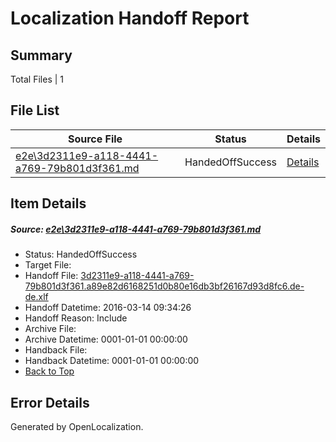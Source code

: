 # <a name='report-top'></a> Localization Handoff Report

## Summary
 Total Files | 1

## File List
 Source File | Status | Details 
 ----------- | ------ | ------- 
 [e2e\3d2311e9-a118-4441-a769-79b801d3f361.md](https://github.com/OpenLocalizationTest/oltest/blob/b22c426b7cf23b4460ebf762114f3e4a1f2c2fc5/e2e/3d2311e9-a118-4441-a769-79b801d3f361.md) | HandedOffSuccess | [Details](#f66df691c1a2e3e4fdd754fe5c668280191d72ea1)

## Item Details
##### <a name='f66df691c1a2e3e4fdd754fe5c668280191d72ea1'></a> Source: [e2e\3d2311e9-a118-4441-a769-79b801d3f361.md](https://github.com/OpenLocalizationTest/oltest/blob/b22c426b7cf23b4460ebf762114f3e4a1f2c2fc5/e2e/3d2311e9-a118-4441-a769-79b801d3f361.md)
* Status: HandedOffSuccess
* Target File: 
* Handoff File: [3d2311e9-a118-4441-a769-79b801d3f361.a89e82d6168251d0b80e16db3bf26167d93d8fc6.de-de.xlf](https://github.com/OpenLocalizationTestOrg/olhandoff/blob/0315e41ca0783592f6a24d2039ee8a70c5b0f117/ol-handoff/OpenLocalizationTestOrg/oltest.de-de/yuwzho/ht/3d2311e9-a118-4441-a769-79b801d3f361.a89e82d6168251d0b80e16db3bf26167d93d8fc6.de-de.xlf)
* Handoff Datetime: 2016-03-14 09:34:26
* Handoff Reason: Include
* Archive File: 
* Archive Datetime: 0001-01-01 00:00:00
* Handback File: 
* Handback Datetime: 0001-01-01 00:00:00
* [Back to Top](#report-top)


## Error Details

Generated by OpenLocalization.
